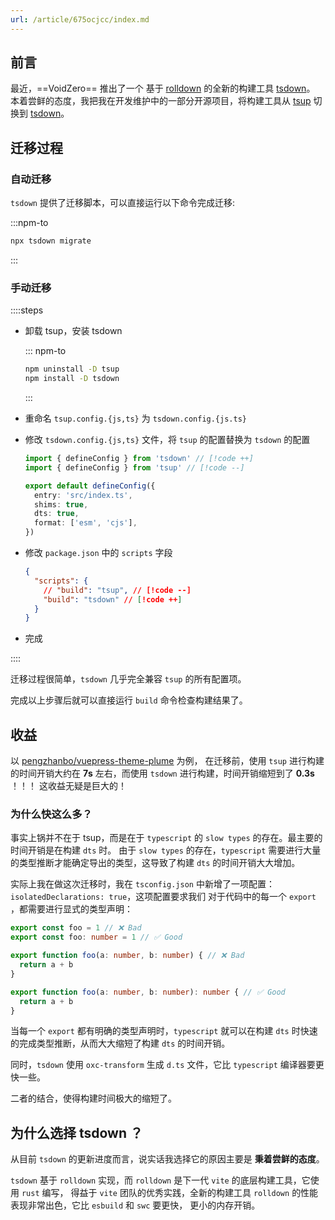 ```yaml
---
url: /article/675ocjcc/index.md
---
```

## 前言

最近，==VoidZero== 推出了一个 基于 [rolldown](https://rolldown.rs/) 的全新的构建工具 [tsdown](https://tsdown.dev/)。
本着尝鲜的态度，我把我在开发维护中的一部分开源项目，将构建工具从 [tsup](https://tsup.egoist.dev/) 切换到 [tsdown](https://tsdown.dev/)。

## 迁移过程

### 自动迁移

`tsdown` 提供了迁移脚本，可以直接运行以下命令完成迁移:

:::npm-to

```sh
npx tsdown migrate
```

:::

### 手动迁移

::::steps

* 卸载 tsup，安装 tsdown

  ::: npm-to

  ```sh
  npm uninstall -D tsup
  npm install -D tsdown
  ```

  :::

* 重命名 `tsup.config.{js,ts}` 为 `tsdown.config.{js.ts}`

* 修改 `tsdown.config.{js,ts}` 文件，将 `tsup` 的配置替换为 `tsdown` 的配置

  ```ts title="tsdown.config.ts"
  import { defineConfig } from 'tsdown' // [!code ++]
  import { defineConfig } from 'tsup' // [!code --]

  export default defineConfig({
    entry: 'src/index.ts',
    shims: true,
    dts: true,
    format: ['esm', 'cjs'],
  })
  ```

* 修改 `package.json` 中的 `scripts` 字段

  ```json title="package.json"
  {
    "scripts": {
      // "build": "tsup", // [!code --]
      "build": "tsdown" // [!code ++]
    }
  }
  ```

* 完成

::::

迁移过程很简单，`tsdown` 几乎完全兼容 `tsup` 的所有配置项。

完成以上步骤后就可以直接运行 `build` 命令检查构建结果了。

## 收益

以 [pengzhanbo/vuepress-theme-plume](https://github.com/pengzhanbo/vuepress-theme-plume) 为例，
在迁移前，使用 `tsup` 进行构建的时间开销大约在 **7s** 左右，而使用 `tsdown` 进行构建，时间开销缩短到了
**0.3s** ！！！ 这收益无疑是巨大的！

### 为什么快这么多？

事实上锅并不在于 tsup，而是在于 `typescript` 的 `slow types` 的存在。最主要的时间开销是在构建 `dts` 时。
由于 `slow types` 的存在，`typescript` 需要进行大量的类型推断才能确定导出的类型，这导致了构建 `dts` 的时间开销大大增加。

实际上我在做这次迁移时，我在 `tsconfig.json` 中新增了一项配置：`isolatedDeclarations: true`，这项配置要求我们
对于代码中的每一个 `export` ，都需要进行显式的类型声明：

```ts
export const foo = 1 // ❌ Bad
export const foo: number = 1 // ✅ Good

export function foo(a: number, b: number) { // ❌ Bad
  return a + b
}

export function foo(a: number, b: number): number { // ✅ Good
  return a + b
}
```

当每一个 `export` 都有明确的类型声明时，`typescript` 就可以在构建 `dts` 时快速的完成类型推断，从而大大缩短了构建 `dts` 的时间开销。

同时，`tsdown` 使用 `oxc-transform` 生成 `d.ts` 文件，它比 `typescript` 编译器要更快一些。

二者的结合，使得构建时间极大的缩短了。

## 为什么选择 tsdown ？

从目前 `tsdown` 的更新进度而言，说实话我选择它的原因主要是 **秉着尝鲜的态度**。

`tsdown` 基于 `rolldown` 实现，而 `rolldown` 是下一代 `vite` 的底层构建工具，它使用 `rust` 编写，
得益于 `vite` 团队的优秀实践，全新的构建工具 `rolldown` 的性能表现非常出色，它比 `esbuild` 和 `swc` 要更快，
更小的内存开销。
